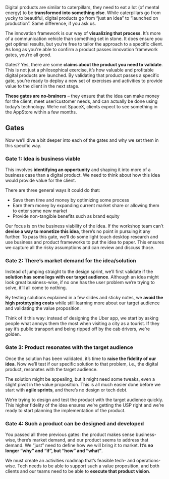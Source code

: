 Digital products are similar to caterpillars, they need to eat a lot (of mental energy) to be **transformed into something else**. While caterpillars go from yucky to beautiful, digital products go from “just an idea” to “launched on production”. Same difference, if you ask us.

The innovation framework is our way of **visualizing that process**. It’s more of a communication vehicle than something set in stone. It does ensure you get optimal results, but you’re free to tailor the approach to a specific client. As long as you're able to confirm a product passes innovation framework gates, you’re all good.

Gates? Yes, there are some **claims about the product you need to validate**. This is not just a philosophical exercise, it’s how valuable and profitable digital products are launched. By validating that product passes a specific gate, you’re ready to deploy a new set of exercises and activities to provide value to the client in the next stage.

**These gates are no-brainers** –  they ensure that the idea can make money for the client, meet user/customer needs, and can actually be done using today’s technology. We’re not SpaceX, clients expect to see something in the AppStore within a few months.

## Gates
Now we’ll dive a bit deeper into each of the gates and why we set them in this specific way.

### Gate 1: Idea is business viable
This involves **identifying an opportunity** and shaping it into more of a business case than a digital product. We need to think about how this idea would provide value for the client. 

There are three general ways it could do that:

- Save them time and money by optimizing some process
- Earn them money by expanding current market share or allowing them to enter some new market
- Provide non-tangible benefits such as brand equity

Our focus is on the business viability of the idea. If the workshop team can’t **devise a way to monetize this idea**, there’s no point in pursuing it any further. To pass this gate, we’ll do some light touch desktop research and use business and product frameworks to put the idea to paper. This ensures we capture all the risky assumptions and can review and discuss those.

### Gate 2: There’s market demand for the idea/solution
Instead of jumping straight to the design sprint, we’ll first validate if the **solution has some legs with our target audience**. Although an idea might look great business-wise, if no one has the user problem we’re trying to solve, it’ll all come to nothing.

By testing solutions explained in a few slides and sticky notes, we **avoid the high prototyping costs** while still learning more about our target audience and validating the value proposition. 

Think of it this way: instead of designing the Uber app, we start by asking people what annoys them the most when visiting a city as a tourist. If they say it’s public transport and being ripped off by the cab drivers, we’re golden.

### Gate 3: Product resonates with the target audience
Once the solution has been validated, it’s time to **raise the fidelity of our idea**. Now we’ll test if our specific solution to that problem, i.e., the digital product, resonates with the target audience.

The solution might be appealing, but it might need some tweaks, even a slight pivot in the value proposition. This is all much easier done before we start with **agile sprints**, and there’s no design or tech debt. 

We’re trying to design and test the product with the target audience quickly. This higher fidelity of the idea ensures we’re getting the USP right and we’re ready to start planning the implementation of the product. 

### Gate 4: Such a product can be designed and developed
You passed all three previous gates: the product makes sense business-wise, there’s market demand, and our product seems to address that demand. We “just” need to define how we will bring it to market. **It’s no longer “why” and “if”, but “how” and “what”**.

We must create an activities roadmap that’s feasible tech- and operations-wise. Tech needs to be able to support such a value proposition, and both clients and our teams need to be able to **execute that product vision**.

